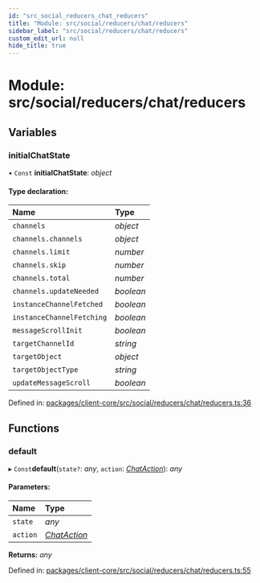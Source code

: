 ```yaml
---
id: "src_social_reducers_chat_reducers"
title: "Module: src/social/reducers/chat/reducers"
sidebar_label: "src/social/reducers/chat/reducers"
custom_edit_url: null
hide_title: true
---
```


# Module: src/social/reducers/chat/reducers

## Variables

### initialChatState

• `Const` **initialChatState**: *object*

#### Type declaration:

| Name | Type |
| :------ | :------ |
| `channels` | *object* |
| `channels.channels` | *object* |
| `channels.limit` | *number* |
| `channels.skip` | *number* |
| `channels.total` | *number* |
| `channels.updateNeeded` | *boolean* |
| `instanceChannelFetched` | *boolean* |
| `instanceChannelFetching` | *boolean* |
| `messageScrollInit` | *boolean* |
| `targetChannelId` | *string* |
| `targetObject` | *object* |
| `targetObjectType` | *string* |
| `updateMessageScroll` | *boolean* |

Defined in: [packages/client-core/src/social/reducers/chat/reducers.ts:36](https://github.com/xr3ngine/xr3ngine/blob/2d83606b6/packages/client-core/src/social/reducers/chat/reducers.ts#L36)

## Functions

### default

▸ `Const`**default**(`state?`: *any*, `action`: [*ChatAction*](src_social_reducers_chat_actions.md#chataction)): *any*

#### Parameters:

| Name | Type |
| :------ | :------ |
| `state` | *any* |
| `action` | [*ChatAction*](src_social_reducers_chat_actions.md#chataction) |

**Returns:** *any*

Defined in: [packages/client-core/src/social/reducers/chat/reducers.ts:55](https://github.com/xr3ngine/xr3ngine/blob/2d83606b6/packages/client-core/src/social/reducers/chat/reducers.ts#L55)
